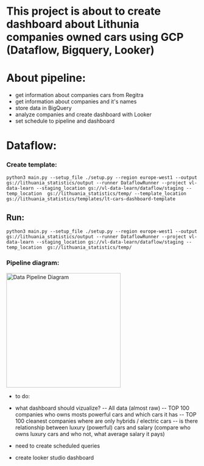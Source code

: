 # This project is about to create dashboard about Lithunia companies owned cars using GCP (Dataflow, Bigquery, Looker)

# About pipeline:
- get information about companies cars from Regitra
- get information about companies and it's names
- store data in BigQuery
- analyze companies and create dashboard with Looker
- set schedule to pipeline and dashboard

# Dataflow:
### Create template:
`python3 main.py --setup_file ./setup.py --region europe-west1 --output gs://lithuania_statistics/output --runner DataflowRunner --project vl-data-learn --staging_location gs://vl-data-learn/dataflow/staging --temp_location  gs://lithuania_statistics/temp/ --template_location gs://lithuania_statistics/templates/lt-cars-dashboard-template`

## Run:
`python3 main.py --setup_file ./setup.py --region europe-west1 --output gs://lithuania_statistics/output --runner DataflowRunner --project vl-data-learn --staging_location gs://vl-data-learn/dataflow/staging --temp_location  gs://lithuania_statistics/temp/`

### Pipeline diagram:
<img src="./dataflow_pipeline/diagram/lt_statistics_pipeline.jpeg" alt="Data Pipeline Diagram" width="300">

- to do:

- what dashboard should vizualize?
-- All data (almost raw)
-- TOP 100 companies who owns mosts powerful cars and which cars it has
-- TOP 100 cleanest companies where are only hybrids / electric cars
-- is there relationship between luxury (powerful) cars and salary (compare who owns luxury cars and who not, what average salary it pays)

- need to create scheduled queries
- create looker studio dashboard
